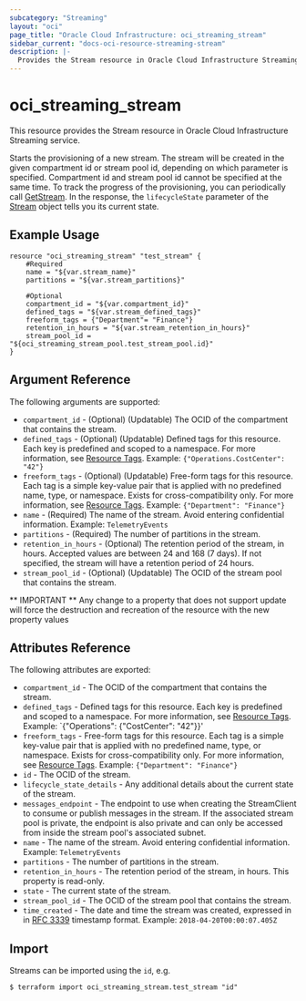 ```yaml
---
subcategory: "Streaming"
layout: "oci"
page_title: "Oracle Cloud Infrastructure: oci_streaming_stream"
sidebar_current: "docs-oci-resource-streaming-stream"
description: |-
  Provides the Stream resource in Oracle Cloud Infrastructure Streaming service
---
```


# oci_streaming_stream
This resource provides the Stream resource in Oracle Cloud Infrastructure Streaming service.

Starts the provisioning of a new stream.
The stream will be created in the given compartment id or stream pool id, depending on which parameter is specified.
Compartment id and stream pool id cannot be specified at the same time.
To track the progress of the provisioning, you can periodically call [GetStream](https://docs.cloud.oracle.com/iaas/api/#/en/streaming/20180418/Stream/GetStream).
In the response, the `lifecycleState` parameter of the [Stream](https://docs.cloud.oracle.com/iaas/api/#/en/streaming/20180418/Stream/) object tells you its current state.


## Example Usage

```hcl
resource "oci_streaming_stream" "test_stream" {
	#Required
	name = "${var.stream_name}"
	partitions = "${var.stream_partitions}"

	#Optional
	compartment_id = "${var.compartment_id}"
	defined_tags = "${var.stream_defined_tags}"
	freeform_tags = {"Department"= "Finance"}
	retention_in_hours = "${var.stream_retention_in_hours}"
	stream_pool_id = "${oci_streaming_stream_pool.test_stream_pool.id}"
}
```

## Argument Reference

The following arguments are supported:

* `compartment_id` - (Optional) (Updatable) The OCID of the compartment that contains the stream.
* `defined_tags` - (Optional) (Updatable) Defined tags for this resource. Each key is predefined and scoped to a namespace. For more information, see [Resource Tags](https://docs.cloud.oracle.com/iaas/Content/General/Concepts/resourcetags.htm).  Example: `{"Operations.CostCenter": "42"}` 
* `freeform_tags` - (Optional) (Updatable) Free-form tags for this resource. Each tag is a simple key-value pair that is applied with no predefined name, type, or namespace. Exists for cross-compatibility only. For more information, see [Resource Tags](https://docs.cloud.oracle.com/iaas/Content/General/Concepts/resourcetags.htm).  Example: `{"Department": "Finance"}` 
* `name` - (Required) The name of the stream. Avoid entering confidential information.  Example: `TelemetryEvents` 
* `partitions` - (Required) The number of partitions in the stream.
* `retention_in_hours` - (Optional) The retention period of the stream, in hours. Accepted values are between 24 and 168 (7 days). If not specified, the stream will have a retention period of 24 hours. 
* `stream_pool_id` - (Optional) (Updatable) The OCID of the stream pool that contains the stream.


** IMPORTANT **
Any change to a property that does not support update will force the destruction and recreation of the resource with the new property values

## Attributes Reference

The following attributes are exported:

* `compartment_id` - The OCID of the compartment that contains the stream.
* `defined_tags` - Defined tags for this resource. Each key is predefined and scoped to a namespace. For more information, see [Resource Tags](https://docs.cloud.oracle.com/iaas/Content/General/Concepts/resourcetags.htm).  Example: `{"Operations": {"CostCenter": "42"}}' 
* `freeform_tags` - Free-form tags for this resource. Each tag is a simple key-value pair that is applied with no predefined name, type, or namespace. Exists for cross-compatibility only. For more information, see [Resource Tags](https://docs.cloud.oracle.com/iaas/Content/General/Concepts/resourcetags.htm).  Example: `{"Department": "Finance"}` 
* `id` - The OCID of the stream.
* `lifecycle_state_details` - Any additional details about the current state of the stream.
* `messages_endpoint` - The endpoint to use when creating the StreamClient to consume or publish messages in the stream. If the associated stream pool is private, the endpoint is also private and can only be accessed from inside the stream pool's associated subnet. 
* `name` - The name of the stream. Avoid entering confidential information.  Example: `TelemetryEvents` 
* `partitions` - The number of partitions in the stream.
* `retention_in_hours` - The retention period of the stream, in hours. This property is read-only.
* `state` - The current state of the stream.
* `stream_pool_id` - The OCID of the stream pool that contains the stream.
* `time_created` - The date and time the stream was created, expressed in in [RFC 3339](https://tools.ietf.org/rfc/rfc3339) timestamp format.  Example: `2018-04-20T00:00:07.405Z` 

## Import

Streams can be imported using the `id`, e.g.

```
$ terraform import oci_streaming_stream.test_stream "id"
```

